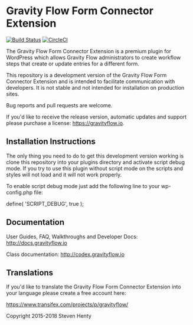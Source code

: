 Gravity Flow Form Connector Extension
=====================================

[![Build Status](https://travis-ci.org/gravityflow/gravityflowformconnector.svg?branch=master)](https://travis-ci.org/gravityflow/gravityflowformconnector)  [![CircleCI](https://circleci.com/gh/gravityflow/gravityflowformconnector.svg?style=svg)](https://circleci.com/gh/gravityflow/gravityflowformconnector)

The Gravity Flow Form Connector Extension is a premium plugin for WordPress which allows Gravity Flow administrators to create workflow steps that create or update entries for a different form.

This repository is a development version of the Gravity Flow Form Connector Extension and is intended to facilitate communication with developers. It is not stable and not intended for installation on production sites.

Bug reports and pull requests are welcome.

If you'd like to receive the release version, automatic updates and support please purchase a license: https://gravityflow.io.


## Installation Instructions
The only thing you need to do to get this development version working is clone this repository into your plugins directory and activate script debug mode. If you try to use this plugin without script mode on the scripts and styles will not load and it will not work properly.

To enable script debug mode just add the following line to your wp-config.php file:

define( 'SCRIPT_DEBUG', true );

## Documentation
User Guides, FAQ, Walkthroughs and Developer Docs: http://docs.gravityflow.io

Class documentation: http://codex.gravityflow.io

## Translations
If you'd like to translate the Gravity Flow Form Connector Extension into your language please create a free account here:

https://www.transifex.com/projects/p/gravityflow/




Copyright 2015-2018 Steven Henty
